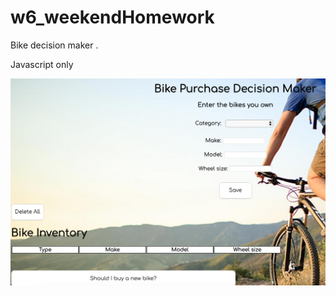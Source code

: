 # w6_weekendHomework
Bike decision maker . 

  Javascript only

![app picture](https://github.com/denkoroku/w6_weekendHomework/blob/master/Screenshot%202019-11-27%20at%203.26.28%20pm.png)
